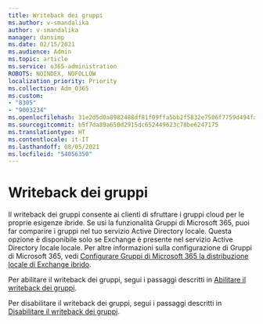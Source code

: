 ```yaml
---
title: Writeback dei gruppi
ms.author: v-smandalika
author: v-smandalika
manager: dansimp
ms.date: 02/15/2021
ms.audience: Admin
ms.topic: article
ms.service: o365-administration
ROBOTS: NOINDEX, NOFOLLOW
localization_priority: Priority
ms.collection: Adm_O365
ms.custom:
- "8305"
- "9003234"
ms.openlocfilehash: 31e2d5d0a8982488df81f09ffa5bb2f5832e7506f7759d494fa484c629dbbc0e
ms.sourcegitcommit: b5f7da89a650d2915dc652449623c78be6247175
ms.translationtype: HT
ms.contentlocale: it-IT
ms.lasthandoff: 08/05/2021
ms.locfileid: "54056350"
---
```

# <a name="group-writeback"></a>Writeback dei gruppi

Il writeback dei gruppi consente ai clienti di sfruttare i gruppi cloud per le proprie esigenze ibride. Se usi la funzionalità Gruppi di Microsoft 365, puoi far comparire i gruppi nel tuo servizio Active Directory locale. Questa opzione è disponibile solo se Exchange è presente nel servizio Active Directory locale locale. Per altre informazioni sulla configurazione di Gruppi di Microsoft 365, vedi [Configurare Gruppi di Microsoft 365 la distribuzione locale di Exchange ibrido](https://docs.microsoft.com/exchange/hybrid-deployment/set-up-microsoft-365-groups#enable-group-writeback-in-azure-ad-connect).

Per abilitare il writeback dei gruppi, segui i passaggi descritti in [Abilitare il writeback dei gruppi](https://docs.microsoft.com/azure/active-directory/hybrid/how-to-connect-group-writeback#enable-group-writeback). 

Per disabilitare il writeback dei gruppi, segui i passaggi descritti in [Disabilitare il writeback dei gruppi](https://docs.microsoft.com/azure/active-directory/hybrid/how-to-connect-group-writeback#disabling-group-writeback).